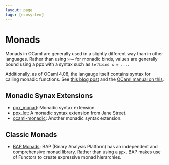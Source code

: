 ```yaml
---
layout: page
tags: [ecosystem]
---
```


# Monads

Monads in OCaml are generally used in a slightly different way than in other languages.
Rather than using `>>=` for monadic binds, values are generally bound using a ppx
with a syntax such as `let%bind x = ...`.

Additionally, as of OCaml 4.08, the langauge itself contains syntax for calling
monadic functions.
See [this blog post](https://jobjo.github.io/2019/04/24/ocaml-has-some-new-shiny-syntax.html)
and the [OCaml manual on this](https://caml.inria.fr/pub/docs/manual-ocaml-4.08/manual046.html).

## Monadic Synax Extensions

* [ppx_monad](https://github.com/rizo/ppx_monad):
Monadic syntax extension.
* [ppx_let](https://github.com/janestreet/ppx_let):
A monadic syntax extension from Jane Street.
* [ocaml-monadic](https://github.com/zepalmer/ocaml-monadic):
Another monadic syntax extension.

## Classic Monads

* [BAP Monads](http://binaryanalysisplatform.github.io/bap/api/master/monads/Monads/Std/index.html):
BAP (Binary Analysis Platform) has an independent and comprehensive monad library.
Rather than using a `ppx`, BAP makes use of Functors to create expressive monad hierarchies.
